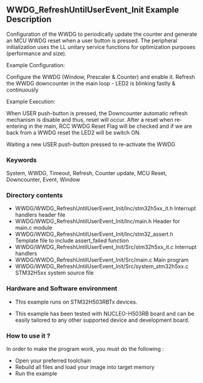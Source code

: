 ## <b>WWDG_RefreshUntilUserEvent_Init Example Description</b>

Configuration of the WWDG to periodically update the counter and
generate an MCU WWDG reset when a user button is pressed. The peripheral initialization
uses the LL unitary service functions for optimization purposes (performance and size).

Example Configuration:

Configure the WWDG (Window, Prescaler & Counter) and enable it.
Refresh the WWDG downcounter in the main loop - LED2 is blinking fastly & continuously

Example Execution:

When USER push-button is pressed, the Downcounter automatic refresh mechanism is disable and thus, reset will occur.
After a reset when re-entering in the main, RCC WWDG Reset Flag will be checked and if we are back from a WWDG reset the LED2 will be switch ON.

Waiting a new USER push-button pressed to re-activate the WWDG

### <b>Keywords</b>

System, WWDG, Timeout, Refresh, Counter update, MCU Reset, Downcounter, Event, Window

### <b>Directory contents</b>

  - WWDG/WWDG_RefreshUntilUserEvent_Init/Inc/stm32h5xx_it.h          Interrupt handlers header file
  - WWDG/WWDG_RefreshUntilUserEvent_Init/Inc/main.h                  Header for main.c module
  - WWDG/WWDG_RefreshUntilUserEvent_Init/Inc/stm32_assert.h          Template file to include assert_failed function
  - WWDG/WWDG_RefreshUntilUserEvent_Init/Src/stm32h5xx_it.c          Interrupt handlers
  - WWDG/WWDG_RefreshUntilUserEvent_Init/Src/main.c                  Main program
  - WWDG/WWDG_RefreshUntilUserEvent_Init/Src/system_stm32h5xx.c      STM32H5xx system source file


### <b>Hardware and Software environment</b>

  - This example runs on STM32H503RBTx devices.

  - This example has been tested with NUCLEO-H503RB board and can be
    easily tailored to any other supported device and development board.

### <b>How to use it ?</b>

In order to make the program work, you must do the following :

 - Open your preferred toolchain
 - Rebuild all files and load your image into target memory
 - Run the example

